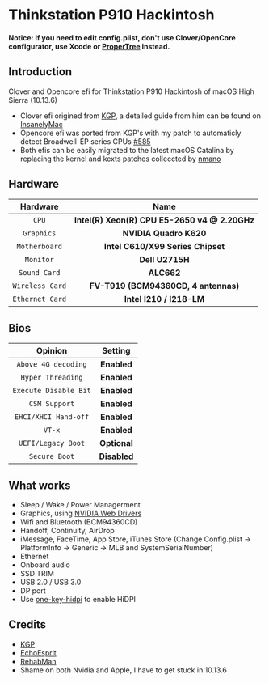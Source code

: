 # Thinkstation P910 Hackintosh

#### Notice: If you need to edit config.plist, don't use Clover/OpenCore configurator, use Xcode or [ProperTree](https://github.com/corpnewt/ProperTree) instead.

## Introduction
Clover and Opencore efi for Thinkstation P910 Hackintosh of macOS High Sierra (10.13.6)
- Clover efi origined from [KGP](https://github.com/KGP/X99-EFI-Folder-Distributions), a detailed guide from him can be found on [InsanelyMac](https://www.insanelymac.com/forum/topic/331703-how-to-build-your-own-mac-pro-based-on-broadwell-eep-haswell-eep-and-x99-successful-buildextended-guide/)
- Opencore efi was ported from KGP's with my patch to automaticly detect Broadwell-EP series CPUs  [#585](https://github.com/acidanthera/bugtracker/issues/585)
- Both efis can be easily migrated to the latest macOS Catalina by replacing the kernel and kexts patches colleccted by [nmano](https://www.insanelymac.com/forum/topic/335650-kernelandkextpatches-1013x1014x1015x-x99/) 



## Hardware

|    Hardware     |                     Name                      |
| :-------------: | :-------------------------------------------: |
|      `CPU`      | **Intel(R) Xeon(R) CPU E5-2650 v4 @ 2.20GHz** |
|   `Graphics`    |            **NVIDIA Quadro K620**             |
|  `Motherboard`  |       **Intel C610/X99 Series Chipset**       |
|    `Monitor`    |                **Dell U2715H**                |
|  `Sound Card`   |                  **ALC662**                   |
| `Wireless Card` |     **FV-T919 (BCM94360CD, 4 antennas)**      |
| `Ethernet Card` |           **Intel I210 / I218-LM**            |



## Bios

|        Opinion        |   Setting    |
| :-------------------: | :----------: |
|  `Above 4G decoding`  | **Enabled**  |
|   `Hyper Threading`   | **Enabled**  |
| `Execute Disable Bit` | **Enabled**  |
|     `CSM Support`     | **Enabled**  |
| `EHCI/XHCI Hand-off`  | **Enabled**  |
|        `VT-x`         | **Enabled**  |
|  `UEFI/Legacy Boot`   | **Optional** |
|     `Secure Boot`     | **Disabled** |



## What works
- Sleep / Wake / Power Managerment
- Graphics, using [NVIDIA Web Drivers](https://www.tonymacx86.com/nvidia-drivers/)
- Wifi and Bluetooth (BCM94360CD)
- Handoff, Continuity, AirDrop
- iMessage, FaceTime, App Store, iTunes Store (Change Config.plist -> PlatformInfo -> Generic -> MLB and SystemSerialNumber)
- Ethernet
- Onboard audio
- SSD TRIM
- USB 2.0 / USB 3.0
- DP port
- Use [one-key-hidpi](https://github.com/daliansky/XiaoMi-Pro-Hackintosh/blob/master/one-key-hidpi) to enable HiDPI



## Credits

- [KGP](https://github.com/kgp)
- [EchoEsprit](https://github.com/EchoEsprit)
- [RehabMan](https://github.com/RehabMan)
- Shame on both Nvidia and Apple, I have to get stuck in 10.13.6
